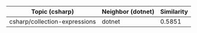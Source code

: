 | Topic (csharp) | Neighbor (dotnet) | Similarity |
|-------------|-------------------|------------|
| csharp/collection-expressions | dotnet | 0.5851 |
